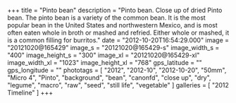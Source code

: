 +++
title = "Pinto bean"
description = "Pinto bean. Close up of dried Pinto bean. The pinto bean is a variety of the common bean. It is the most popular bean in the United States and northwestern Mexico, and is most often eaten whole in broth or mashed and refried. Either whole or mashed, it is a common filling for burritos."
date = "2012-10-20T16:54:29.000"
image = "20121020@165429"
image_s = "20121020@165429-s"
image_width_s = "400"
image_height_s = "300"
image_xl = "20121020@165429-xl"
image_width_xl = "1023"
image_height_xl = "768"
gps_latitude = ""
gps_longitude = ""
phototags = [ "2012", "2012-10", "2012-10-20", "50mm", "Micro 4", "Pinto", "background", "bean", "canonfd", "close up", "dry", "legume", "macro", "raw", "seed", "still life", "vegetable" ]
galleries = [ "2012 Timeline" ]
+++
